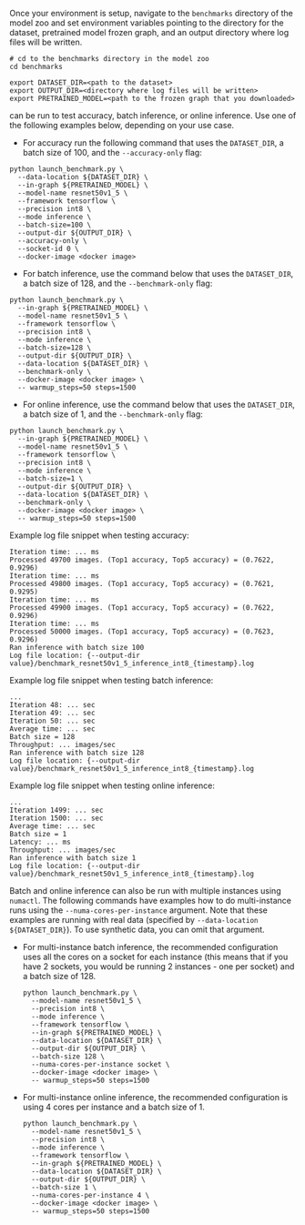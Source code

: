<!-- 50. Launch benchmark instructions -->
Once your environment is setup, navigate to the `benchmarks` directory of
the model zoo and set environment variables pointing to the directory for the
dataset, pretrained model frozen graph, and an output directory where log
files will be written.

```
# cd to the benchmarks directory in the model zoo
cd benchmarks

export DATASET_DIR=<path to the dataset>
export OUTPUT_DIR=<directory where log files will be written>
export PRETRAINED_MODEL=<path to the frozen graph that you downloaded>
```

<model name> <precision> <mode> can be run to test accuracy, batch inference, or online inference.
Use one of the following examples below, depending on your use case.

* For accuracy run the following command that uses the `DATASET_DIR`, a batch
  size of 100, and the `--accuracy-only` flag:

```
python launch_benchmark.py \
  --data-location ${DATASET_DIR} \
  --in-graph ${PRETRAINED_MODEL} \
  --model-name resnet50v1_5 \
  --framework tensorflow \
  --precision int8 \
  --mode inference \
  --batch-size=100 \
  --output-dir ${OUTPUT_DIR} \
  --accuracy-only \
  --socket-id 0 \
  --docker-image <docker image>
```

* For batch inference, use the command below that uses the `DATASET_DIR`, a batch 
  size of 128, and the `--benchmark-only` flag:

```
python launch_benchmark.py \
  --in-graph ${PRETRAINED_MODEL} \
  --model-name resnet50v1_5 \
  --framework tensorflow \
  --precision int8 \
  --mode inference \
  --batch-size=128 \
  --output-dir ${OUTPUT_DIR} \
  --data-location ${DATASET_DIR} \
  --benchmark-only \
  --docker-image <docker image> \
  -- warmup_steps=50 steps=1500
```

* For online inference, use the command below that uses the `DATASET_DIR`, a batch 
  size of 1, and the `--benchmark-only` flag:
  
```
python launch_benchmark.py \
  --in-graph ${PRETRAINED_MODEL} \
  --model-name resnet50v1_5 \
  --framework tensorflow \
  --precision int8 \
  --mode inference \
  --batch-size=1 \
  --output-dir ${OUTPUT_DIR} \
  --data-location ${DATASET_DIR} \
  --benchmark-only \
  --docker-image <docker image> \
  -- warmup_steps=50 steps=1500
```

Example log file snippet when testing accuracy:
```
Iteration time: ... ms
Processed 49700 images. (Top1 accuracy, Top5 accuracy) = (0.7622, 0.9296)
Iteration time: ... ms
Processed 49800 images. (Top1 accuracy, Top5 accuracy) = (0.7621, 0.9295)
Iteration time: ... ms
Processed 49900 images. (Top1 accuracy, Top5 accuracy) = (0.7622, 0.9296)
Iteration time: ... ms
Processed 50000 images. (Top1 accuracy, Top5 accuracy) = (0.7623, 0.9296)
Ran inference with batch size 100
Log file location: {--output-dir value}/benchmark_resnet50v1_5_inference_int8_{timestamp}.log
```

Example log file snippet when testing batch inference:
```
...
Iteration 48: ... sec
Iteration 49: ... sec
Iteration 50: ... sec
Average time: ... sec
Batch size = 128
Throughput: ... images/sec
Ran inference with batch size 128
Log file location: {--output-dir value}/benchmark_resnet50v1_5_inference_int8_{timestamp}.log
```

Example log file snippet when testing online inference:
```
...
Iteration 1499: ... sec
Iteration 1500: ... sec
Average time: ... sec
Batch size = 1
Latency: ... ms
Throughput: ... images/sec
Ran inference with batch size 1
Log file location: {--output-dir value}/benchmark_resnet50v1_5_inference_int8_{timestamp}.log
```

Batch and online inference can also be run with multiple instances using
`numactl`. The following commands have examples how to do multi-instance runs
using the `--numa-cores-per-instance` argument. Note that these examples are
running with real data (specified by `--data-location ${DATASET_DIR}`).
To use synthetic data, you can omit that argument.

* For multi-instance batch inference, the recommended configuration uses all
  the cores on a socket for each instance (this means that if you have 2 sockets,
  you would be running 2 instances - one per socket) and a batch size of 128.
  ```  
  python launch_benchmark.py \
    --model-name resnet50v1_5 \
    --precision int8 \
    --mode inference \
    --framework tensorflow \
    --in-graph ${PRETRAINED_MODEL} \
    --data-location ${DATASET_DIR} \
    --output-dir ${OUTPUT_DIR} \
    --batch-size 128 \
    --numa-cores-per-instance socket \
    --docker-image <docker image> \
    -- warmup_steps=50 steps=1500
  ```
  
* For multi-instance online inference, the recommended configuration is using
  4 cores per instance and a batch size of 1.
  ```
  python launch_benchmark.py \
    --model-name resnet50v1_5 \
    --precision int8 \
    --mode inference \
    --framework tensorflow \
    --in-graph ${PRETRAINED_MODEL} \
    --data-location ${DATASET_DIR} \
    --output-dir ${OUTPUT_DIR} \
    --batch-size 1 \
    --numa-cores-per-instance 4 \
    --docker-image <docker image> \
    -- warmup_steps=50 steps=1500
  ```
